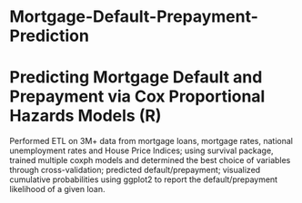 # Mortgage-Default-Prepayment-Prediction
# Predicting Mortgage Default and Prepayment via Cox Proportional Hazards Models (R)

Performed ETL on 3M+ data from mortgage loans, mortgage rates, national unemployment rates and House Price Indices; using survival package, trained multiple coxph models and determined the best choice of variables through cross-validation; predicted default/prepayment; visualized cumulative probabilities using ggplot2 to report the default/prepayment likelihood of a given loan.
